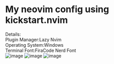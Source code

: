 # My neovim config using kickstart.nvim
Details:     
Plugin Manager:Lazy Nvim   
Operating System:Windows   
Terminal Font:FiraCode Nerd Font   
![image](https://github.com/user-attachments/assets/82be3fb6-d1a0-4dbd-99e7-c2795fa3c29f)
![image](https://github.com/user-attachments/assets/aade085e-702b-4a40-9e53-73a75b4cccb2)
![image](https://github.com/user-attachments/assets/c31205ff-45cd-4f05-9e64-995de22e9e38)


